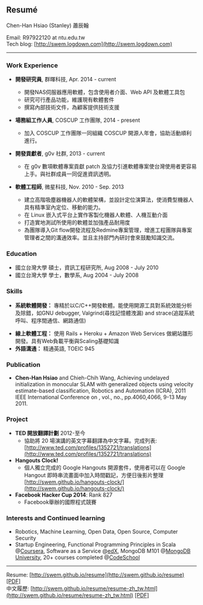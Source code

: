 ## Resumé


Chen-Han Hsiao (Stanley) 蕭辰翰

Email: R97922120 at ntu.edu.tw  
Tech blog: [http://swem.logdown.com](http://swem.logdown.com)

---------------------------------------

### Work Experience

*   **開發研究員**, 群暉科技,
    Apr. 2014 - current
    - 開發NAS伺服器應用軟體，包含使用者介面、Web API 及軟體工具包
    - 研究可行產品功能，維護現有軟體套件
    - 撰寫內部技術文件，為顧客提供技術支援

*   **場務組工作人員**, COSCUP 工作團隊,
    2014 - present
    - 加入 COSCUP 工作團隊一同組織 COSCUP 開源人年會，協助活動順利進行。

*   **開發貢獻者**, g0v 社群,
    2013 - current
    - 在 g0v 數項軟體專案貢獻 patch 及協力引進軟體專案使台灣使用者更容易上手。與社群成員一同促進資訊透明。

*   **軟體工程師**, 微星科技,
    Nov. 2010 - Sep. 2013
    - 建立高階吸塵器機器人的軟體架構，並設計定位演算法，使消費型機器人具有精準室內定位、移動的能力。
    - 在 Linux 嵌入式平台上實作客製化機器人軟體、人機互動介面
    - 打造實地測試所使用的軟體並加強產品耐用度
    - 為團隊導入Git flow開發流程及Redmine專案管理，增進工程團隊與專案管理者之間的溝通效率。並且主持部門內研討會來鼓勵知識交流。

### Education

*   國立台灣大學
    碩士，資訊工程研究所, Aug 2008 - July 2010
*   國立台灣大學
    學士，數學系, Aug 2004 - July 2008

### Skills

*   **系統軟體開發：** 專精於以C/C++開發軟體。能使用開源工具對系統效能分析及除錯，如GNU debugger, Valgrind(尋找記憶體洩漏) and strace(追蹤系統呼叫、程序間通信、網路通信)
<!---
*   **資料分析：** 使用 Matlab, Python 及相關開源套件進行問題分析。
-->
*   **線上軟體工程：** 使用 Rails + Heroku + Amazon Web Services 做網站雛形開發。具有Web負載平衡與Scaling基礎知識
*   **外語溝通：** 精通英語, TOEIC 945

### Publication

*   **Chen-Han Hsiao** and Chieh-Chih Wang, Achieving undelayed initialization in monocular SLAM with generalized objects using velocity estimate-based classification, Robotics and Automation (ICRA), 2011 IEEE International Conference on , vol., no., pp.4060,4066, 9-13 May 2011.

### Project

*   **TED 開放翻譯計劃** 2012-至今
    -  協助將 20 場演講的英文字幕翻譯為中文字幕。完成列表: [http://www.ted.com/profiles/1352721/translations](http://www.ted.com/profiles/1352721/translations)
*   **Hangouts Clock!**
	- 個人獨立完成的 Google Hangouts 開源套件，使用者可以在 Google Hangout 即時串流畫面中加入時間戳記，方便日後影片整理 [http://swem.github.io/hangouts-clock/](http://swem.github.io/hangouts-clock/)
*   **Facebook Hacker Cup 2014**: Rank 827
    - Facebook舉辦的國際程式競賽

### Interests and Continued learning

*   Robotics, Machine Learning, Open Data, Open Source, Computer Security
*   Startup Engineering, Functional Programming Principles in Scala @[Coursera](https://www.coursera.org/), Software as a Service @[edX](https://www.edx.org/), MongoDB M101 @[MongoDB University](https://university.mongodb.com/), 20+ courses completed @[CodeSchool](https://www.codeschool.com/users/swem)

---------------------------------------

Resume: [http://swem.github.io/resume](http://swem.github.io/resume) [[PDF]](https://raw.github.com/swem/resume/master/resume.pdf)  
中文履歷: [http://swem.github.io/resume/resume-zh_tw.html](http://swem.github.io/resume/resume-zh_tw.html) [[PDF]](https://raw.github.com/swem/resume/master/resume-zh_tw.pdf)
